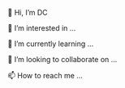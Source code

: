 👋 Hi, I’m DC

👀 I’m interested in ...

🌱 I’m currently learning ...

💞️ I’m looking to collaborate on ...

📫 How to reach me ...
